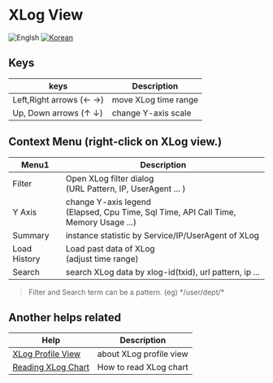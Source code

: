 # XLog View
![Englsh](https://img.shields.io/badge/language-English-orange.svg) [![Korean](https://img.shields.io/badge/language-Korean-blue.svg)](XLog-View_kr.md)

## Keys
keys              | Description
----------------- | --------------------------
Left,Right arrows (← →)     | move XLog time range
Up, Down arrows (↑ ↓)     | change Y-axis scale

## Context Menu (right-click on XLog view.)
Menu1       |  Description
------------|---------------------------
Filter      | Open XLog filter dialog <br>(URL Pattern, IP, UserAgent ... )
Y Axis      | change Y-axis legend <br>(Elapsed, Cpu Time, Sql Time, API Call Time, Memory Usage ...)
Summary     | instance statistic by Service/IP/UserAgent of XLog  
Load History | Load past data of XLog <br>(adjust time range)
Search       | search XLog data by xlog-id(txid), url pattern, ip ...

> Filter and Search term can be a pattern. (eg) \*/user/dept/\*

## Another helps related

Help          |        Description
------------ | --------------
[XLog Profile View](../XLog-Profile-View.md) | about XLog profile view
[Reading XLog Chart](../client/Reading-XLog.md) | How to read XLog chart
 